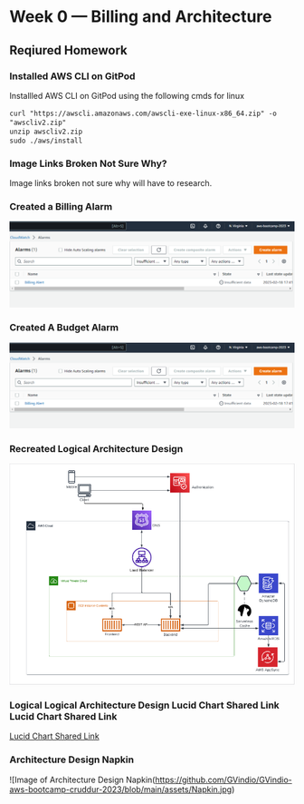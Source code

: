 # Week 0 — Billing and Architecture

## Reqiured Homework

### Installed AWS CLI on GitPod

Installled AWS CLI on GitPod using the following cmds
for linux

```
curl "https://awscli.amazonaws.com/awscli-exe-linux-x86_64.zip" -o "awscliv2.zip"
unzip awscliv2.zip
sudo ./aws/install

```

### Image Links Broken Not Sure Why?
Image links broken not sure why will have to research.

### Created a Billing Alarm 

![Image of Billing Alarm](https://github.com/GVindio/GVindio-aws-bootcamp-cruddur-2023/blob/main/assets/Billing_Alarm.png)


### Created A Budget Alarm

![Image of Budget Alarm](https://github.com/GVindio/GVindio-aws-bootcamp-cruddur-2023/blob/main/assets/Billing_Alarm.png)

### Recreated Logical Architecture Design

![Image of Architecture Design](https://github.com/GVindio/GVindio-aws-bootcamp-cruddur-2023/blob/main/assets/Architecture_Design.png)

### Logical Logical Architecture Design Lucid Chart Shared Link Lucid Chart Shared Link

[Lucid Chart Shared Link](https://lucid.app/lucidchart/b4fb1ade-8dd5-4ba2-81e7-fdbfce186597/edit?viewport_loc=-966%2C-202%2C4608%2C1662%2C0_0&invitationId=inv_81828865-cb94-47ee-9a09-21ece0fbc8c9)


### Architecture Design Napkin

![Image of Architecture Design Napkin(https://github.com/GVindio/GVindio-aws-bootcamp-cruddur-2023/blob/main/assets/Napkin.jpg)






